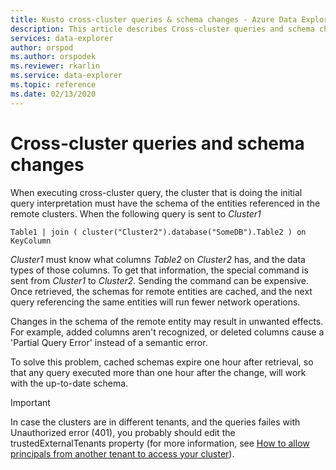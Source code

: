 ```yaml
---
title: Kusto cross-cluster queries & schema changes - Azure Data Explorer
description: This article describes Cross-cluster queries and schema changes  in Azure Data Explorer.
services: data-explorer
author: orspod
ms.author: orspodek
ms.reviewer: rkarlin
ms.service: data-explorer
ms.topic: reference
ms.date: 02/13/2020
---
```

# Cross-cluster queries and schema changes

When executing cross-cluster query, the cluster that is doing the initial query interpretation must have the schema of the entities referenced in the remote clusters.
When the following query is sent to *Cluster1*

```kusto
Table1 | join ( cluster("Cluster2").database("SomeDB").Table2 ) on KeyColumn
``` 

*Cluster1* must know what columns *Table2* on *Cluster2* has, and the data types of those columns. To get that information, the special command is sent from *Cluster1* to *Cluster2*.
Sending the command can be expensive. Once retrieved, the schemas for remote entities are cached, and the next query referencing the same entities will run fewer network operations.

Changes in the schema of the remote entity may result in unwanted effects. For example, added columns aren't recognized, or deleted columns cause a 'Partial Query Error' instead of a semantic error.

To solve this problem, cached schemas expire one hour after retrieval, so that any query executed more than one hour after the change, will work with the up-to-date schema.

> [!IMPORTANT]
> In case the clusters are in different tenants, and the queries failes with Unauthorized error (401), you probably should edit the trustedExternalTenants property (for more information, see [How to allow principals from another tenant to access your cluster](../../cross-tenant-query-and-commands.md)).
